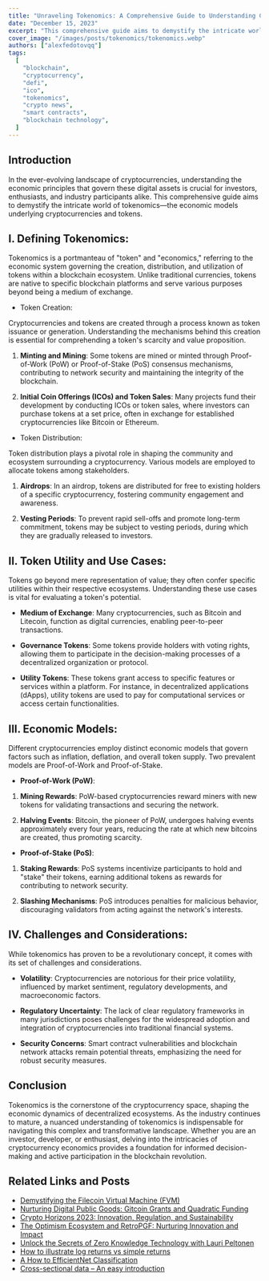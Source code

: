 ```yaml
---
title: "Unraveling Tokenomics: A Comprehensive Guide to Understanding Cryptocurrency Economics"
date: "December 15, 2023"
excerpt: "This comprehensive guide aims to demystify the intricate world of tokenomics—the economic models underlying cryptocurrencies and tokens."
cover_image: "/images/posts/tokenomics/tokenomics.webp"
authors: ["alexfedotovqq"]
tags:
  [
    "blockchain",
    "cryptocurrency",
    "defi",
    "ico",
    "tokenomics",
    "crypto news",
    "smart contracts",
    "blockchain technology",
  ]
---
```


## Introduction

In the ever-evolving landscape of cryptocurrencies, understanding the economic principles that govern these digital assets is crucial for investors, enthusiasts, and industry participants alike. This comprehensive guide aims to demystify the intricate world of tokenomics—the economic models underlying cryptocurrencies and tokens.

## I. Defining Tokenomics:

Tokenomics is a portmanteau of "token" and "economics," referring to the economic system governing the creation, distribution, and utilization of tokens within a blockchain ecosystem. Unlike traditional currencies, tokens are native to specific blockchain platforms and serve various purposes beyond being a medium of exchange.

- Token Creation:

Cryptocurrencies and tokens are created through a process known as token issuance or generation. Understanding the mechanisms behind this creation is essential for comprehending a token's scarcity and value proposition.

1. **Minting and Mining**: Some tokens are mined or minted through Proof-of-Work (PoW) or Proof-of-Stake (PoS) consensus mechanisms, contributing to network security and maintaining the integrity of the blockchain.

2. **Initial Coin Offerings (ICOs) and Token Sales**: Many projects fund their development by conducting ICOs or token sales, where investors can purchase tokens at a set price, often in exchange for established cryptocurrencies like Bitcoin or Ethereum.

- Token Distribution:

Token distribution plays a pivotal role in shaping the community and ecosystem surrounding a cryptocurrency. Various models are employed to allocate tokens among stakeholders.

1. **Airdrops**: In an airdrop, tokens are distributed for free to existing holders of a specific cryptocurrency, fostering community engagement and awareness.

2. **Vesting Periods**: To prevent rapid sell-offs and promote long-term commitment, tokens may be subject to vesting periods, during which they are gradually released to investors.

## II. Token Utility and Use Cases:

Tokens go beyond mere representation of value; they often confer specific utilities within their respective ecosystems. Understanding these use cases is vital for evaluating a token's potential.

- **Medium of Exchange**: Many cryptocurrencies, such as Bitcoin and Litecoin, function as digital currencies, enabling peer-to-peer transactions.

- **Governance Tokens**: Some tokens provide holders with voting rights, allowing them to participate in the decision-making processes of a decentralized organization or protocol.

- **Utility Tokens**: These tokens grant access to specific features or services within a platform. For instance, in decentralized applications (dApps), utility tokens are used to pay for computational services or access certain functionalities.

## III. Economic Models:

Different cryptocurrencies employ distinct economic models that govern factors such as inflation, deflation, and overall token supply. Two prevalent models are Proof-of-Work and Proof-of-Stake.

- **Proof-of-Work (PoW)**:

1. **Mining Rewards**: PoW-based cryptocurrencies reward miners with new tokens for validating transactions and securing the network.

2. **Halving Events**: Bitcoin, the pioneer of PoW, undergoes halving events approximately every four years, reducing the rate at which new bitcoins are created, thus promoting scarcity.

- **Proof-of-Stake (PoS)**:

1. **Staking Rewards**: PoS systems incentivize participants to hold and "stake" their tokens, earning additional tokens as rewards for contributing to network security.

2. **Slashing Mechanisms**: PoS introduces penalties for malicious behavior, discouraging validators from acting against the network's interests.

## IV. Challenges and Considerations:

While tokenomics has proven to be a revolutionary concept, it comes with its set of challenges and considerations.

- **Volatility**: Cryptocurrencies are notorious for their price volatility, influenced by market sentiment, regulatory developments, and macroeconomic factors.

- **Regulatory Uncertainty**: The lack of clear regulatory frameworks in many jurisdictions poses challenges for the widespread adoption and integration of cryptocurrencies into traditional financial systems.

- **Security Concerns**: Smart contract vulnerabilities and blockchain network attacks remain potential threats, emphasizing the need for robust security measures.

## Conclusion

Tokenomics is the cornerstone of the cryptocurrency space, shaping the economic dynamics of decentralized ecosystems. As the industry continues to mature, a nuanced understanding of tokenomics is indispensable for navigating this complex and transformative landscape. Whether you are an investor, developer, or enthusiast, delving into the intricacies of cryptocurrency economics provides a foundation for informed decision-making and active participation in the blockchain revolution.

## Related Links and Posts

- [Demystifying the Filecoin Virtual Machine (FVM)](https://dspyt.com/Filecoin-architecture)
- [Nurturing Digital Public Goods: Gitcoin Grants and Quadratic Funding](https://dspyt.com/influence-gitcoin-grants)
- [Crypto Horizons 2023: Innovation, Regulation, and Sustainability](https://dspyt.com/Crypto-Horizons-2023-Navigating-Innovation-Regulation-and-Sustainability)
- [The Optimism Ecosystem and RetroPGF: Nurturing Innovation and Impact](https://dspyt.com/optimism-ecosystem-and-retro-pgf)
- [Unlock the Secrets of Zero Knowledge Technology with Lauri Peltonen](https://dspyt.com/zero-knowledge-technology)
- [How to illustrate log returns vs simple returns](https://dspyt.com/simple-returns-log-return-and-volatility-simple-introduction)
- [A How to EfficientNet Classification](https://dspyt.com/efficientnet-classification)
- [Cross-sectional data – An easy introduction](https://dspyt.com/cross-sectional-data-an-easy-introduction)
